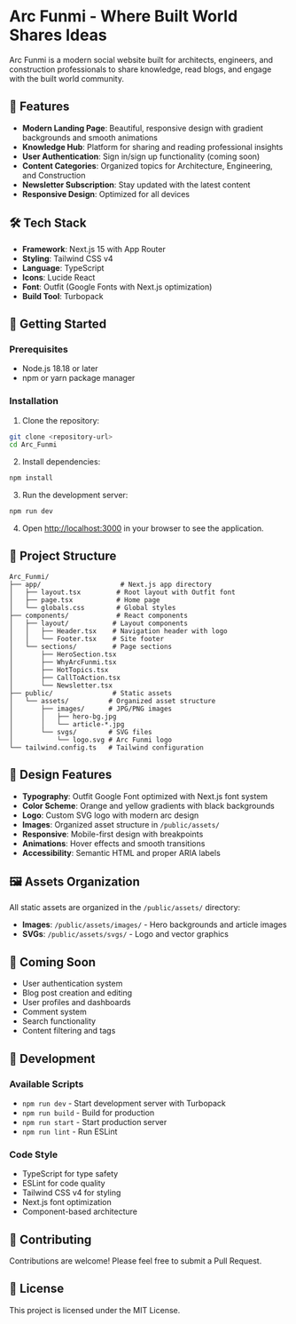 # Arc Funmi - Where Built World Shares Ideas

Arc Funmi is a modern social website built for architects, engineers, and construction professionals to share knowledge, read blogs, and engage with the built world community.

## 🌟 Features

- **Modern Landing Page**: Beautiful, responsive design with gradient backgrounds and smooth animations
- **Knowledge Hub**: Platform for sharing and reading professional insights
- **User Authentication**: Sign in/sign up functionality (coming soon)
- **Content Categories**: Organized topics for Architecture, Engineering, and Construction
- **Newsletter Subscription**: Stay updated with the latest content
- **Responsive Design**: Optimized for all devices

## 🛠️ Tech Stack

- **Framework**: Next.js 15 with App Router
- **Styling**: Tailwind CSS v4
- **Language**: TypeScript
- **Icons**: Lucide React
- **Font**: Outfit (Google Fonts with Next.js optimization)
- **Build Tool**: Turbopack

## 🚀 Getting Started

### Prerequisites

- Node.js 18.18 or later
- npm or yarn package manager

### Installation

1. Clone the repository:
```bash
git clone <repository-url>
cd Arc_Funmi
```

2. Install dependencies:
```bash
npm install
```

3. Run the development server:
```bash
npm run dev
```

4. Open [http://localhost:3000](http://localhost:3000) in your browser to see the application.

## 📁 Project Structure

```
Arc_Funmi/
├── app/                    # Next.js app directory
│   ├── layout.tsx         # Root layout with Outfit font
│   ├── page.tsx           # Home page
│   └── globals.css        # Global styles
├── components/            # React components
│   ├── layout/           # Layout components
│   │   ├── Header.tsx    # Navigation header with logo
│   │   └── Footer.tsx    # Site footer
│   └── sections/         # Page sections
│       ├── HeroSection.tsx
│       ├── WhyArcFunmi.tsx
│       ├── HotTopics.tsx
│       ├── CallToAction.tsx
│       └── Newsletter.tsx
├── public/               # Static assets
│   └── assets/          # Organized asset structure
│       ├── images/      # JPG/PNG images
│       │   ├── hero-bg.jpg
│       │   └── article-*.jpg
│       └── svgs/        # SVG files
│           └── logo.svg # Arc Funmi logo
└── tailwind.config.ts   # Tailwind configuration
```

## 🎨 Design Features

- **Typography**: Outfit Google Font optimized with Next.js font system
- **Color Scheme**: Orange and yellow gradients with black backgrounds
- **Logo**: Custom SVG logo with modern arc design
- **Images**: Organized asset structure in `/public/assets/`
- **Responsive**: Mobile-first design with breakpoints
- **Animations**: Hover effects and smooth transitions
- **Accessibility**: Semantic HTML and proper ARIA labels

## 🖼️ Assets Organization

All static assets are organized in the `/public/assets/` directory:

- **Images**: `/public/assets/images/` - Hero backgrounds and article images
- **SVGs**: `/public/assets/svgs/` - Logo and vector graphics

## 🔮 Coming Soon

- User authentication system
- Blog post creation and editing
- User profiles and dashboards
- Comment system
- Search functionality
- Content filtering and tags

## 📝 Development

### Available Scripts

- `npm run dev` - Start development server with Turbopack
- `npm run build` - Build for production
- `npm run start` - Start production server
- `npm run lint` - Run ESLint

### Code Style

- TypeScript for type safety
- ESLint for code quality
- Tailwind CSS v4 for styling
- Next.js font optimization
- Component-based architecture

## 🤝 Contributing

Contributions are welcome! Please feel free to submit a Pull Request.

## 📄 License

This project is licensed under the MIT License.
